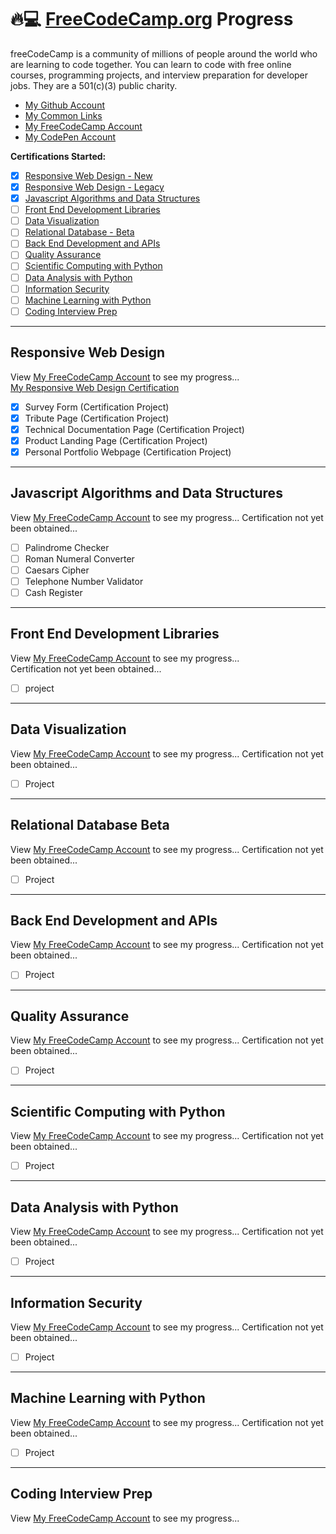 # 🔥💻 [FreeCodeCamp.org](https://www.freecodecamp.org/) Progress
freeCodeCamp is a community of millions of people around the world who are learning to code together. You can learn to code with free online courses, programming projects, and interview preparation for developer jobs. They are a 501(c)(3) public charity.

- [My Github Account](https://github.com/ALifeLivedFully/)
- [My Common Links](https://Links.ALifeLivedFully.com)
- [My FreeCodeCamp Account](https://www.freecodecamp.org/alifelivedfully)
- [My CodePen Account](https://codepen.io/alifelivedfully/)

**Certifications Started:**
- [x] [Responsive Web Design - New](#responsive-web-design)
- [x] [Responsive Web Design - Legacy](#responsive-web-design)
- [x] [Javascript Algorithms and Data Structures](#javascript-algorithms-and-data-structures)
- [ ] [Front End Development Libraries](#front-end-development-libraries)
- [ ] [Data Visualization](#data-visualization)
- [ ] [Relational Database - Beta](#relational-database-beta)
- [ ] [Back End Development and APIs](#back-end-development-and-apis)
- [ ] [Quality Assurance](#quality-assurance)
- [ ] [Scientific Computing with Python](#scientific-computing-with-python)
- [ ] [Data Analysis with Python](#data-analysis-with-python)
- [ ] [Information Security](#information-security)
- [ ] [Machine Learning with Python](#machine-learning-with-python)
- [ ] [Coding Interview Prep](#coding-interview-prep)

---

## Responsive Web Design
View [My FreeCodeCamp Account](https://www.freecodecamp.org/alifelivedfully) to see my progress...  
[My Responsive Web Design Certification](https://www.freecodecamp.org/certification/alifelivedfully/responsive-web-design)  

- [x] Survey Form (Certification Project)
- [x] Tribute Page (Certification Project)
- [x] Technical Documentation Page (Certification Project)
- [x] Product Landing Page (Certification Project)
- [x] Personal Portfolio Webpage (Certification Project)

---

## Javascript Algorithms and Data Structures 
View [My FreeCodeCamp Account](https://www.freecodecamp.org/alifelivedfully) to see my progress...
Certification not yet been obtained...  
<!--[My Javascript Algorithms and Data Structures Certification](https://www.freecodecamp.org/certification/alifelivedfully/javascript-algorithms-and-data-structures)  -->

- [ ] Palindrome Checker
- [ ] Roman Numeral Converter
- [ ] Caesars Cipher
- [ ] Telephone Number Validator
- [ ] Cash Register

---

## Front End Development Libraries 
View [My FreeCodeCamp Account](https://www.freecodecamp.org/alifelivedfully) to see my progress...  
Certification not yet been obtained...  
<!--[My Front End Development Libraries Certification](https://www.freecodecamp.org/certification/alifelivedfully/front-end-development-libraries)  -->

- [ ] project

---

## Data Visualization 
View [My FreeCodeCamp Account](https://www.freecodecamp.org/alifelivedfully) to see my progress...
Certification not yet been obtained...
<!--[My Data Visualization Certification](https://www.freecodecamp.org/certification/alifelivedfully/data-visualization)  -->

- [ ] Project

---

## Relational Database Beta
View [My FreeCodeCamp Account](https://www.freecodecamp.org/alifelivedfully) to see my progress...
Certification not yet been obtained...
<!--[My Relational Database Certification](https://www.freecodecamp.org/certification/alifelivedfully/relational-database)  -->

- [ ] Project

---

## Back End Development and APIs 
View [My FreeCodeCamp Account](https://www.freecodecamp.org/alifelivedfully) to see my progress...
Certification not yet been obtained...
<!--[My Back End Development and APIs Certification](https://www.freecodecamp.org/certification/alifelivedfully/back-end-development-and-apis)  -->

- [ ] Project

---

## Quality Assurance 
View [My FreeCodeCamp Account](https://www.freecodecamp.org/alifelivedfully) to see my progress...
Certification not yet been obtained...
<!--[My Quality Assurance Certification](https://www.freecodecamp.org/certification/alifelivedfully/quality-assurance)  -->

- [ ] Project

---

## Scientific Computing with Python 
View [My FreeCodeCamp Account](https://www.freecodecamp.org/alifelivedfully) to see my progress...
Certification not yet been obtained...
<!--[My Scientific Computing with Python Certification](https://www.freecodecamp.org/certification/alifelivedfully/scientific-computing-with-python)  -->

- [ ] Project

---

## Data Analysis with Python 
View [My FreeCodeCamp Account](https://www.freecodecamp.org/alifelivedfully) to see my progress...
Certification not yet been obtained...
<!--[My Data Analysis with Python Certification](https://www.freecodecamp.org/certification/alifelivedfully/data-analysis-with-python)  -->

- [ ] Project

---

## Information Security 
View [My FreeCodeCamp Account](https://www.freecodecamp.org/alifelivedfully) to see my progress...
Certification not yet been obtained...
<!--[My Information Security Certification](https://www.freecodecamp.org/certification/alifelivedfully/information-security)  -->

- [ ] Project

---

## Machine Learning with Python 
View [My FreeCodeCamp Account](https://www.freecodecamp.org/alifelivedfully) to see my progress...
Certification not yet been obtained...
<!--[My Machine Learning with Python Certification](https://www.freecodecamp.org/certification/alifelivedfully/machine-learning-with-python)  -->

- [ ] Project

---

## Coding Interview Prep
View [My FreeCodeCamp Account](https://www.freecodecamp.org/alifelivedfully) to see my progress...

